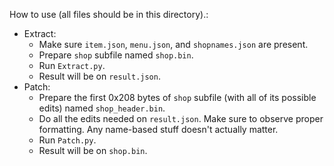 How to use (all files should be in this directory).:
- Extract:
  - Make sure `item.json`, `menu.json`, and `shopnames.json` are present.
  - Prepare `shop` subfile named `shop.bin`.
  - Run `Extract.py`.
  - Result will be on `result.json`.
- Patch:
  - Prepare the first 0x208 bytes of `shop` subfile (with all of its possible edits) named `shop_header.bin`.
  - Do all the edits needed on `result.json`. Make sure to observe proper formatting. Any name-based stuff doesn't actually matter.
  - Run `Patch.py`.
  - Result will be on `shop.bin`.